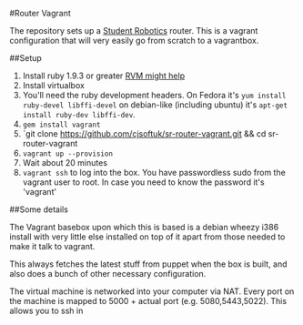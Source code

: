 #Router Vagrant

The repository sets up a [Student Robotics](http://studentrobotics.org) router. This
is a vagrant configuration that will very easily go from scratch to a vagrantbox.

##Setup

1. Install ruby 1.9.3 or greater [RVM might help](https://rvm.io/rvm/install/)
2. Install virtualbox
3. You'll need the ruby development headers. On Fedora it's `yum install
   ruby-devel libffi-devel` on debian-like (including ubuntu) it's `apt-get
   install ruby-dev libffi-dev`.
4. `gem install vagrant`
5. `git clone https://github.com/cjsoftuk/sr-router-vagrant.git && cd
   sr-router-vagrant
6. `vagrant up --provision`
7. Wait about 20 minutes
8. `vagrant ssh` to log into the box. You have passwordless sudo from the
   vagrant user to root. In case you need to know the password it's 'vagrant'


##Some details

The Vagrant basebox upon which this is based is a debian wheezy i386 install with
very little else installed on top of it apart from those needed to make it
talk to vagrant.

This always fetches the latest stuff from puppet when the box
is built, and also does a bunch of other necessary configuration.

The virtual machine is networked into your computer via NAT. Every port on
the machine is mapped to 5000 + actual port (e.g. 5080,5443,5022). This
allows you to ssh in

